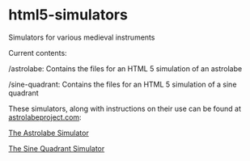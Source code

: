 # html5-simulators
Simulators for various medieval instruments

Current contents:

/astrolabe: Contains the files for an HTML 5 simulation of an astrolabe

/sine-quadrant:  Contains the files for an HTML 5 simulation of a sine quadrant

These simulators, along with instructions on their use can be found at [astrolabeproject.com](http://astrolabeproject.com):

 [The Astrolabe Simulator](http://www.astrolabeproject.com/sim/astrolabe/sim.html) 

[The Sine Quadrant Simulator](http://www.astrolabeproject.com/sim/sine/quad.html)




